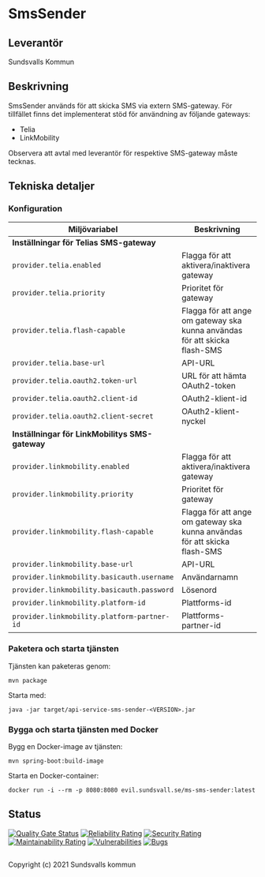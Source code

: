 # SmsSender

## Leverantör

Sundsvalls Kommun

## Beskrivning

SmsSender används för att skicka SMS via extern SMS-gateway. För tillfället finns det implementerat stöd för användning av följande gateways:

* Telia
* LinkMobility

Observera att avtal med leverantör för respektive SMS-gateway måste tecknas.

## Tekniska detaljer

### Konfiguration

|                Miljövariabel                |                                Beskrivning                                 |
|---------------------------------------------|----------------------------------------------------------------------------|
| **Inställningar för Telias SMS-gateway**                                                                                ||
| `provider.telia.enabled`                    | Flagga för att aktivera/inaktivera gateway                                 |
| `provider.telia.priority`                   | Prioritet för gateway                                                      |
| `provider.telia.flash-capable`              | Flagga för att ange om gateway ska kunna användas för att skicka flash-SMS |
| `provider.telia.base-url`                   | API-URL                                                                    |
| `provider.telia.oauth2.token-url`           | URL för att hämta OAuth2-token                                             |
| `provider.telia.oauth2.client-id`           | OAuth2-klient-id                                                           |
| `provider.telia.oauth2.client-secret`       | OAuth2-klient-nyckel                                                       |
| **Inställningar för LinkMobilitys SMS-gateway**                                                                         ||
| `provider.linkmobility.enabled`             | Flagga för att aktivera/inaktivera gateway                                 |
| `provider.linkmobility.priority`            | Prioritet för gateway                                                      |
| `provider.linkmobility.flash-capable`       | Flagga för att ange om gateway ska kunna användas för att skicka flash-SMS |
| `provider.linkmobility.base-url`            | API-URL                                                                    |
| `provider.linkmobility.basicauth.username`  | Användarnamn                                                               |
| `provider.linkmobility.basicauth.password`  | Lösenord                                                                   |
| `provider.linkmobility.platform-id`         | Plattforms-id                                                              |
| `provider.linkmobility.platform-partner-id` | Plattforms-partner-id                                                      |

### Paketera och starta tjänsten

Tjänsten kan paketeras genom:

```
mvn package
```

Starta med:

```
java -jar target/api-service-sms-sender-<VERSION>.jar
```

### Bygga och starta tjänsten med Docker

Bygg en Docker-image av tjänsten:

```
mvn spring-boot:build-image
```

Starta en Docker-container:

```
docker run -i --rm -p 8080:8080 evil.sundsvall.se/ms-sms-sender:latest
```

## Status

[![Quality Gate Status](https://sonarcloud.io/api/project_badges/measure?project=Sundsvallskommun_api-service-sms-sender&metric=alert_status)](https://sonarcloud.io/summary/overall?id=Sundsvallskommun_api-service-sms-sender)
[![Reliability Rating](https://sonarcloud.io/api/project_badges/measure?project=Sundsvallskommun_api-service-sms-sender&metric=reliability_rating)](https://sonarcloud.io/summary/overall?id=Sundsvallskommun_api-service-sms-sender)
[![Security Rating](https://sonarcloud.io/api/project_badges/measure?project=Sundsvallskommun_api-service-sms-sender&metric=security_rating)](https://sonarcloud.io/summary/overall?id=Sundsvallskommun_api-service-sms-sender)
[![Maintainability Rating](https://sonarcloud.io/api/project_badges/measure?project=Sundsvallskommun_api-service-sms-sender&metric=sqale_rating)](https://sonarcloud.io/summary/overall?id=Sundsvallskommun_api-service-sms-sender)
[![Vulnerabilities](https://sonarcloud.io/api/project_badges/measure?project=Sundsvallskommun_api-service-sms-sender&metric=vulnerabilities)](https://sonarcloud.io/summary/overall?id=Sundsvallskommun_api-service-sms-sender)
[![Bugs](https://sonarcloud.io/api/project_badges/measure?project=Sundsvallskommun_api-service-sms-sender&metric=bugs)](https://sonarcloud.io/summary/overall?id=Sundsvallskommun_api-service-sms-sender)

## 

Copyright (c) 2021 Sundsvalls kommun
